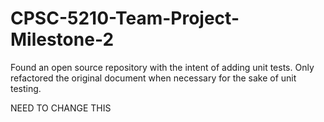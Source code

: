 # CPSC-5210-Team-Project-Milestone-2
Found an open source repository with the intent of adding unit tests. Only refactored the original document when necessary for the sake of unit testing.

NEED TO CHANGE THIS
